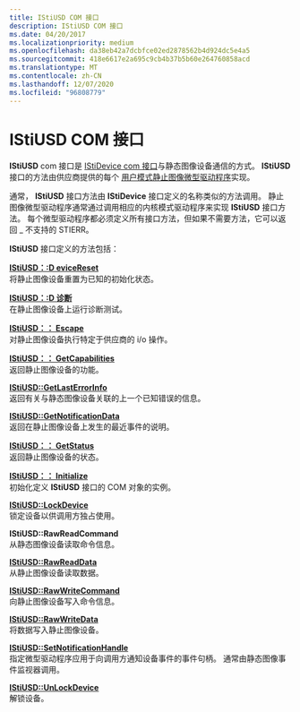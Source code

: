 ```yaml
---
title: IStiUSD COM 接口
description: IStiUSD COM 接口
ms.date: 04/20/2017
ms.localizationpriority: medium
ms.openlocfilehash: da38eb42a7dcbfce02ed2878562b4d924dc5e4a5
ms.sourcegitcommit: 418e6617e2a695c9cb4b37b5b60e264760858acd
ms.translationtype: MT
ms.contentlocale: zh-CN
ms.lasthandoff: 12/07/2020
ms.locfileid: "96808779"
---
```

# <a name="istiusd-com-interface"></a>IStiUSD COM 接口





**IStiUSD** com 接口是 [IStiDevice com 接口](istidevice-com-interface.md)与静态图像设备通信的方式。 **IStiUSD** 接口的方法由供应商提供的每个 [用户模式静止图像微型驱动程序](overview-of-sti-components.md#ddk-user-mode-still-image-minidrivers-si)实现。

通常， **IStiUSD** 接口方法由 **IStiDevice** 接口定义的名称类似的方法调用。 静止图像微型驱动程序通常通过调用相应的内核模式驱动程序来实现 **IStiUSD** 接口方法。 每个微型驱动程序都必须定义所有接口方法，但如果不需要方法，它可以返回 \_ 不支持的 STIERR。

**IStiUSD** 接口定义的方法包括：

<a href="" id="istiusd--devicereset"></a>[**IStiUSD：:D eviceReset**](/windows-hardware/drivers/ddi/stiusd/nf-stiusd-istiusd-devicereset)  
将静止图像设备重置为已知的初始化状态。

<a href="" id="istiusd--diagnostic"></a>[**IStiUSD：:D 诊断**](/windows-hardware/drivers/ddi/stiusd/nf-stiusd-istiusd-diagnostic)  
在静止图像设备上运行诊断测试。

<a href="" id="istiusd--escape"></a>[**IStiUSD：： Escape**](/windows-hardware/drivers/ddi/stiusd/nf-stiusd-istiusd-escape)  
对静止图像设备执行特定于供应商的 i/o 操作。

<a href="" id="istiusd--getcapabilities"></a>[**IStiUSD：： GetCapabilities**](/windows-hardware/drivers/ddi/stiusd/nf-stiusd-istiusd-getcapabilities)  
返回静止图像设备的功能。

<a href="" id="istiusd--getlasterrorinfo"></a>[**IStiUSD::GetLastErrorInfo**](/windows-hardware/drivers/ddi/stiusd/nf-stiusd-istiusd-getlasterrorinfo)  
返回有关与静态图像设备关联的上一个已知错误的信息。

<a href="" id="istiusd--getnotificationdata"></a>[**IStiUSD::GetNotificationData**](/windows-hardware/drivers/ddi/stiusd/nf-stiusd-istiusd-getnotificationdata)  
返回在静止图像设备上发生的最近事件的说明。

<a href="" id="istiusd--getstatus"></a>[**IStiUSD：： GetStatus**](/windows-hardware/drivers/ddi/stiusd/nf-stiusd-istiusd-getstatus)  
返回静止图像设备的状态。

<a href="" id="istiusd--initialize"></a>[**IStiUSD：： Initialize**](/windows-hardware/drivers/ddi/stiusd/nf-stiusd-istiusd-initialize)  
初始化定义 **IStiUSD** 接口的 COM 对象的实例。

<a href="" id="istiusd--lockdevice"></a>[**IStiUSD::LockDevice**](/windows-hardware/drivers/ddi/stiusd/nf-stiusd-istiusd-lockdevice)  
锁定设备以供调用方独占使用。

<a href="" id="istiusd--rawreadcommand"></a>**IStiUSD::RawReadCommand**  
从静态图像设备读取命令信息。

<a href="" id="istiusd--rawreaddata"></a>[**IStiUSD::RawReadData**](/windows-hardware/drivers/ddi/stiusd/nf-stiusd-istiusd-rawreaddata)  
从静止图像设备读取数据。

<a href="" id="istiusd--rawwritecommand"></a>[**IStiUSD::RawWriteCommand**](/windows-hardware/drivers/ddi/stiusd/nf-stiusd-istiusd-rawwritecommand)  
向静止图像设备写入命令信息。

<a href="" id="istiusd--rawwritedata"></a>[**IStiUSD::RawWriteData**](/windows-hardware/drivers/ddi/stiusd/nf-stiusd-istiusd-rawwritedata)  
将数据写入静止图像设备。

<a href="" id="istiusd--setnotificationhandle"></a>[**IStiUSD::SetNotificationHandle**](/windows-hardware/drivers/ddi/stiusd/nf-stiusd-istiusd-setnotificationhandle)  
指定微型驱动程序应用于向调用方通知设备事件的事件句柄。 通常由静态图像事件监视器调用。

<a href="" id="istiusd--unlockdevice"></a>[**IStiUSD::UnLockDevice**](/windows-hardware/drivers/ddi/stiusd/nf-stiusd-istiusd-unlockdevice)  
解锁设备。

 


